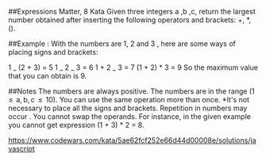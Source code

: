 ##Expressions Matter, 8 Kata
Given three integers a ,b ,c, return the largest number obtained after inserting the following operators and brackets: +, \*, ().

##Example :
With the numbers are 1, 2 and 3 , here are some ways of placing signs and brackets:

1 _ (2 + 3) = 5
1 _ 2 _ 3 = 6
1 + 2 _ 3 = 7
(1 + 2) \* 3 = 9
So the maximum value that you can obtain is 9.

##Notes
The numbers are always positive.
The numbers are in the range (1  ≤  a, b, c  ≤  10).
You can use the same operation more than once.
\*It's not necessary to place all the signs and brackets.
Repetition in numbers may occur .
You cannot swap the operands. For instance, in the given example you cannot get expression (1 + 3) \* 2 = 8.

https://www.codewars.com/kata/5ae62fcf252e66d44d00008e/solutions/javascript
